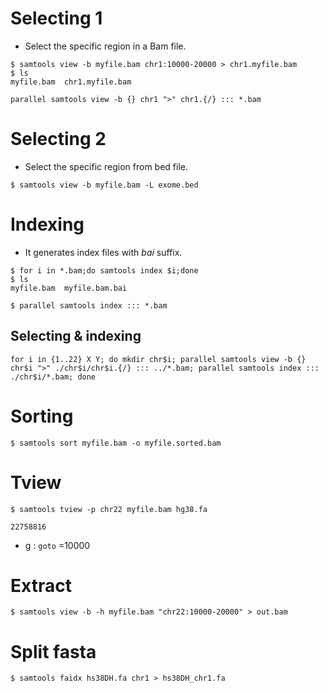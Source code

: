 # Selecting 1
- Select the specific region in a Bam file.
```
$ samtools view -b myfile.bam chr1:10000-20000 > chr1.myfile.bam
$ ls
myfile.bam  chr1.myfile.bam
```
```
parallel samtools view -b {} chr1 ">" chr1.{/} ::: *.bam
```

# Selecting 2
- Select the specific region from bed file.
```
$ samtools view -b myfile.bam -L exome.bed
```

# Indexing
- It generates index files with *bai* suffix.
```
$ for i in *.bam;do samtools index $i;done
$ ls
myfile.bam  myfile.bam.bai
```
```
$ parallel samtools index ::: *.bam
```

## Selecting & indexing
```
for i in {1..22} X Y; do mkdir chr$i; parallel samtools view -b {} chr$i ">" ./chr$i/chr$i.{/} ::: ../*.bam; parallel samtools index ::: ./chr$i/*.bam; done
```


# Sorting
```
$ samtools sort myfile.bam -o myfile.sorted.bam
```

# Tview
```
$ samtools tview -p chr22 myfile.bam hg38.fa

22758816
```
- g : `goto` =10000

# Extract
```
$ samtools view -b -h myfile.bam "chr22:10000-20000" > out.bam
```

# Split fasta
```
$ samtools faidx hs38DH.fa chr1 > hs38DH_chr1.fa
```
